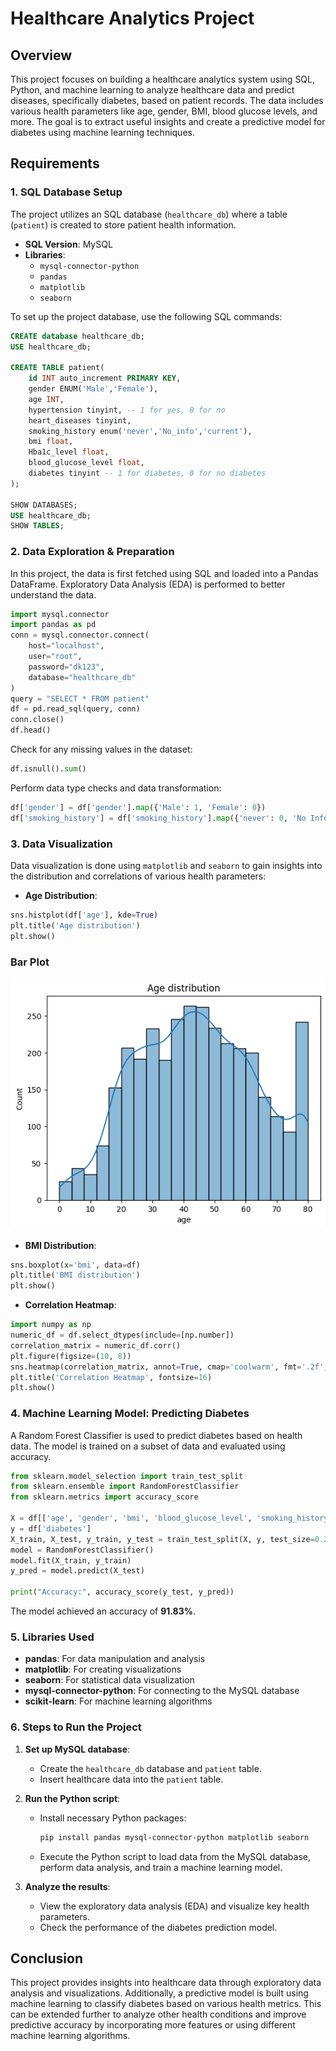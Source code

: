 
# Healthcare Analytics Project

## Overview
This project focuses on building a healthcare analytics system using SQL, Python, and machine learning to analyze healthcare data and predict diseases, specifically diabetes, based on patient records. The data includes various health parameters like age, gender, BMI, blood glucose levels, and more. The goal is to extract useful insights and create a predictive model for diabetes using machine learning techniques.

## Requirements
### 1. SQL Database Setup
The project utilizes an SQL database (`healthcare_db`) where a table (`patient`) is created to store patient health information.

- **SQL Version**: MySQL
- **Libraries**: 
  - `mysql-connector-python`
  - `pandas`
  - `matplotlib`
  - `seaborn`
  
To set up the project database, use the following SQL commands:

```sql
CREATE database healthcare_db;
USE healthcare_db;

CREATE TABLE patient(
    id INT auto_increment PRIMARY KEY,
    gender ENUM('Male','Female'),
    age INT,
    hypertension tinyint, -- 1 for yes, 0 for no
    heart_diseases tinyint,
    smoking_history enum('never','No_info','current'),
    bmi float,
    Hba1c_level float,
    blood_glucose_level float,
    diabetes tinyint -- 1 for diabetes, 0 for no diabetes
);

SHOW DATABASES;
USE healthcare_db;
SHOW TABLES;
```

### 2. Data Exploration & Preparation
In this project, the data is first fetched using SQL and loaded into a Pandas DataFrame. Exploratory Data Analysis (EDA) is performed to better understand the data.

```python
import mysql.connector
import pandas as pd
conn = mysql.connector.connect(
    host="localhost",
    user="root",
    password="dk123",
    database="healthcare_db"
)
query = "SELECT * FROM patient"
df = pd.read_sql(query, conn)
conn.close()
df.head()
```

Check for any missing values in the dataset:

```python
df.isnull().sum()
```

Perform data type checks and data transformation:

```python
df['gender'] = df['gender'].map({'Male': 1, 'Female': 0})
df['smoking_history'] = df['smoking_history'].map({'never': 0, 'No Info': 1, 'current': 2})
```

### 3. Data Visualization
Data visualization is done using `matplotlib` and `seaborn` to gain insights into the distribution and correlations of various health parameters:

- **Age Distribution**:
```python
sns.histplot(df['age'], kde=True)
plt.title('Age distribution')
plt.show()
```
### Bar Plot
![Bar Plot](https://github.com/Dikshitharyana/Healthcare_analytics_dashboard/blob/main/bar_plot.png?raw=true)

- **BMI Distribution**:
```python
sns.boxplot(x='bmi', data=df)
plt.title('BMI distribution')
plt.show()
```

- **Correlation Heatmap**:
```python
import numpy as np
numeric_df = df.select_dtypes(include=[np.number])
correlation_matrix = numeric_df.corr()
plt.figure(figsize=(10, 8))
sns.heatmap(correlation_matrix, annot=True, cmap='coolwarm', fmt='.2f', linewidths=0.5)
plt.title('Correlation Heatmap', fontsize=16)
plt.show()
```

### 4. Machine Learning Model: Predicting Diabetes
A Random Forest Classifier is used to predict diabetes based on health data. The model is trained on a subset of data and evaluated using accuracy.

```python
from sklearn.model_selection import train_test_split
from sklearn.ensemble import RandomForestClassifier
from sklearn.metrics import accuracy_score

X = df[['age', 'gender', 'bmi', 'blood_glucose_level', 'smoking_history']]
y = df['diabetes']
X_train, X_test, y_train, y_test = train_test_split(X, y, test_size=0.2, random_state=42)
model = RandomForestClassifier()
model.fit(X_train, y_train)
y_pred = model.predict(X_test)

print("Accuracy:", accuracy_score(y_test, y_pred))
```

The model achieved an accuracy of **91.83%**.

### 5. Libraries Used
- **pandas**: For data manipulation and analysis
- **matplotlib**: For creating visualizations
- **seaborn**: For statistical data visualization
- **mysql-connector-python**: For connecting to the MySQL database
- **scikit-learn**: For machine learning algorithms

### 6. Steps to Run the Project

1. **Set up MySQL database**:
   - Create the `healthcare_db` database and `patient` table.
   - Insert healthcare data into the `patient` table.

2. **Run the Python script**:
   - Install necessary Python packages:
     ```bash
     pip install pandas mysql-connector-python matplotlib seaborn
     ```
   - Execute the Python script to load data from the MySQL database, perform data analysis, and train a machine learning model.

3. **Analyze the results**:
   - View the exploratory data analysis (EDA) and visualize key health parameters.
   - Check the performance of the diabetes prediction model.

## Conclusion
This project provides insights into healthcare data through exploratory data analysis and visualizations. Additionally, a predictive model is built using machine learning to classify diabetes based on various health metrics. This can be extended further to analyze other health conditions and improve predictive accuracy by incorporating more features or using different machine learning algorithms.
